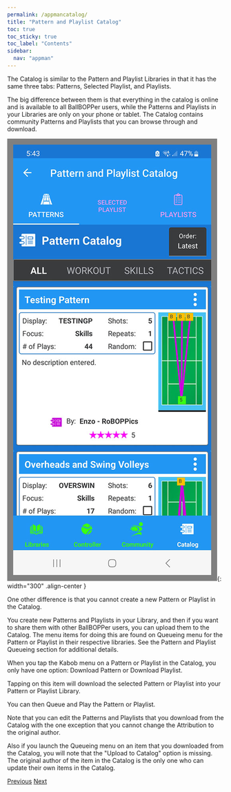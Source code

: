 ```yaml
---
permalink: /appmancatalog/
title: "Pattern and Playlist Catalog"
toc: true
toc_sticky: true
toc_label: "Contents"
sidebar:
  nav: "appman"
---
```


The Catalog is similar to the Pattern and Playlist Libraries in that it has the same three tabs: Patterns, Selected Playlist, and Playlists. 

The big difference between them is that everything in the catalog is online and is available to all BallBOPPer users, while the Patterns and Playlists in your Libraries are only on your phone or tablet. The Catalog contains community Patterns and Playlists that you can browse through and download.

![Catalog Image](../assets/images/Catalog_500.jpg){: width="300" .align-center } 

One other difference is that you cannot create a new Pattern or Playlist in the Catalog. 

You create new Patterns and Playlists in your Library, and then if you want to share them with other BallBOPPer users, you can upload them to the Catalog. The menu items for doing this are found on Queueing menu for the Pattern or Playlist in their respective libraries. See the Pattern and Playlist Queueing section for additional details.

When you tap the Kabob menu on a Pattern or Playlist in the Catalog, you only have one option: Download Pattern or Download Playlist.

Tapping on this item will download the selected Pattern or Playlist into your Pattern or Playlist Library. 

You can then Queue and Play the Pattern or Playlist.

Note that you can edit the Patterns and Playlists that you download from the Catalog with the one exception that you cannot change the Attribution to the original author. 

Also if you launch the Queueing menu on an item that you downloaded from the Catalog, you will note that the "Upload to Catalog" option is missing. The original author of the item in the Catalog is the only one who can update their own items in the Catalog. 

  <nav class="pagination">
      <a href="/BallBOPPer/community/" class="pagination--pager" title="Community">Previous</a>
       <a href="/BallBOPPer/robotmanintro/" class="pagination--pager" title="Robot Manual">Next</a>
  </nav>
